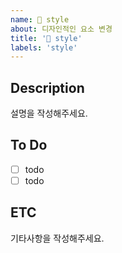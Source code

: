```yaml
---
name: 👔 style
about: 디자인적인 요소 변경
title: '👔 style'
labels: 'style'
---
```


## Description
설명을 작성해주세요.

## To Do
- [ ] todo
- [ ] todo

## ETC
기타사항을 작성해주세요.